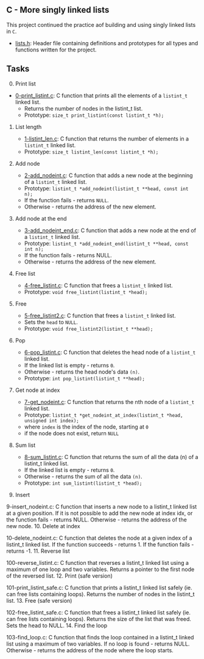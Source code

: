 ## C - More singly linked lists

This project continued the practice aof building and using singly linked lists in `C`.

- [lists.h](https://github.com/Callistus25/alx-low_level_programming/blob/master/0x13-more_singly_linked_lists/lists.h): Header file containing definitions and prototypes for all types and functions written for the project.


## Tasks

0. Print list

- [0-print_listint.c](https://github.com/Callistus25/alx-low_level_programming/blob/master/0x13-more_singly_linked_lists/0-print_listint.c): C function that prints all the elements of a `listint_t` linked list.
	- Returns the number of nodes in the listint_t list.
	- Prototype: `size_t print_listint(const listint_t *h);`

1. List length

	- [1-listint_len.c](https://github.com/Callistus25/alx-low_level_programming/blob/master/0x13-more_singly_linked_lists/1-listint_len.c): C function that returns the number of elements in a `listint_t` linked list.
	- Prototype: `size_t listint_len(const listint_t *h);`

2. Add node

	- [2-add_nodeint.c](https://github.com/Callistus25/alx-low_level_programming/blob/master/0x13-more_singly_linked_lists/2-add_nodeint.c): C function that adds a new node at the beginning of a `listint_t` linked list.
	- Prototype: `listint_t *add_nodeint(listint_t **head, const int n);`
	- If the function fails - returns `NULL`.
	- Otherwise - returns the address of the new element.

3. Add node at the end

	- [3-add_nodeint_end.c](https://github.com/Callistus25/alx-low_level_programming/blob/master/0x13-more_singly_linked_lists/3-add_nodeint_end.c): C function that adds a new node at the end of a `listint_t` linked list.
	- Prototype: `listint_t *add_nodeint_end(listint_t **head, const int n);`
	- If the function fails - returns NULL.
	- Otherwise - returns the address of the new element.

4. Free list

	- [4-free_listint.c](https://github.com/Callistus25/alx-low_level_programming/blob/master/0x13-more_singly_linked_lists/4-free_listint.c): C function that frees a `listint_t` linked list.
	- Prototype: `void free_listint(listint_t *head);`

5. Free

	- [5-free_listint2.c](https://github.com/Callistus25/alx-low_level_programming/blob/master/0x13-more_singly_linked_lists/5-free_listint2.c): C function that frees a `listint_t` linked list.
	- Sets the `head` to `NULL`.
	- Prototype: `void free_listint2(listint_t **head);`
6. Pop

	- [6-pop_listint.c](https://github.com/Callistus25/alx-low_level_programming/blob/master/0x13-more_singly_linked_lists/6-pop_listint.c): C function that deletes the head node of a `listint_t` linked list.
	- If the linked list is empty - returns `0`.
	- Otherwise - returns the head node's data `(n)`.
	- Prototype: `int pop_listint(listint_t **head);`

7. Get node at index

	- [7-get_nodeint.c](https://github.com/Callistus25/alx-low_level_programming/blob/master/0x13-more_singly_linked_lists/7-get_nodeint.c): C function that returns the nth node of a `listint_t` linked list.
	- Prototype: `listint_t *get_nodeint_at_index(listint_t *head, unsigned int index);`
	- where `index` is the index of the node, starting at `0`
	- if the node does not exist, return `NULL`

8. Sum list

	- [8-sum_listint.c](https://github.com/Callistus25/alx-low_level_programming/blob/master/0x13-more_singly_linked_lists/8-sum_listint.c): C function that returns the sum of all the data (n) of a listint_t linked list.
	- If the linked list is empty - returns `0`.
	- Otherwise - returns the sum of all the data `(n)`.
	- Prototype: `int sum_listint(listint_t *head);`

9. Insert

9-insert_nodeint.c: C function that inserts a new node to a listint_t linked list at a given position.
If it is not possible to add the new node at index idx, or the function fails - returns NULL.
Otherwise - returns the address of the new node.
10. Delete at index

10-delete_nodeint.c: C function that deletes the node at a given index of a listint_t linked list.
If the function succeeds - returns 1.
If the function fails - returns -1.
11. Reverse list

100-reverse_listint.c: C function that reverses a listint_t linked list using a maximum of one loop and two variables.
Returns a pointer to the first node of the reversed list.
12. Print (safe version)

101-print_listint_safe.c: C function that prints a listint_t linked list safely (ie. can free lists containing loops).
Returns the number of nodes in the listint_t list.
13. Free (safe version)

102-free_listint_safe.c: C function that frees a listint_t linked list safely (ie. can free lists containing loops).
Returns the size of the list that was freed.
Sets the head to NULL.
14. Find the loop

103-find_loop.c: C function that finds the loop contained in a listint_t linked list using a maximum of two variables.
If no loop is found - returns NULL.
Otherwise - returns the address of the node where the loop starts.



